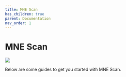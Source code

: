 ```yaml
---
title: MNE Scan
has_children: true
parent: Documentation
nav_order: 1
---
```

# MNE Scan

![](https://github.com/mne-cpp/media/blob/main/images/sourceloc.gif?raw=true)

Below are some guides to get you started with MNE Scan.
